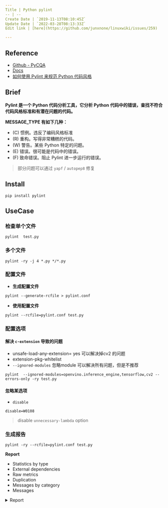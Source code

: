 ```yaml
---
Title | Python pylint
-- | --
Create Date | `2019-11-13T08:10:45Z`
Update Date | `2022-03-28T08:13:33Z`
Edit link | [here](https://github.com/junxnone/linuxwiki/issues/259)

---
```



## Reference

- [Github - PyCQA](https://github.com/PyCQA/pylint)
- [Docs](http://pylint.pycqa.org/en/latest/user_guide/run.html)
- [如何使用 Pylint 来规范 Python 代码风格](https://www.ibm.com/developerworks/cn/linux/l-cn-pylint/index.html)

## Brief

**Pylint 是一个 Python 代码分析工具，它分析 Python 代码中的错误，查找不符合代码风格标准和有潜在问题的代码。**


**MESSAGE_TYPE 有如下几种：**

- (C) 惯例。违反了编码风格标准
- (R) 重构。写得非常糟糕的代码。
- (W) 警告。某些 Python 特定的问题。
- (E) 错误。很可能是代码中的错误。
- (F) 致命错误。阻止 Pylint 进一步运行的错误。

> 部分问题可以通过 `yapf` / `autopep8` 修复

## Install

```
pip install pylint
```

## UseCase

### 检查单个文件

```
pylint  test.py
```

### 多个文件

```
pylint -ry -j 4 *.py */*.py 
```

### 配置文件

- **生成配置文件**

```
pylint --generate-rcfile > pylint.conf
```

- **使用配置文件**

```
pylint --rcfile=pylint.conf test.py
```

### 配置选项
#### 解决 `c-extension` 导致的问题

-  unsafe-load-any-extension= yes 可以解决掉cv2 的问题
- extension-pkg-whitelist
- `--ignored-modules` 忽略module 可以解决所有问题，但是不推荐

```
pylint  --ignored-modules=openvino.inference_engine,tensorflow,cv2 --errors-only -ry test.py
```


#### 忽略某选项

- `disable`
```
disable=W0108
```
> disable `unnecessary-lambda` option

### 生成报告

```
pylint -ry --rcfile=pylint.conf test.py
```

**Report**

- Statistics by type
- External dependencies
- Raw metrics
- Duplication
- Messages by category
- Messages

<details>
<summary>Report</summary>

```
Report
======
113 statements analysed.

Statistics by type
------------------

+---------+-------+-----------+-----------+------------+---------+
|type     |number |old number |difference |%documented |%badname |
+=========+=======+===========+===========+============+=========+
|module   |1      |NC         |NC         |0.00        |0.00     |
+---------+-------+-----------+-----------+------------+---------+
|class    |0      |NC         |NC         |0           |0        |
+---------+-------+-----------+-----------+------------+---------+
|method   |0      |NC         |NC         |0           |0        |
+---------+-------+-----------+-----------+------------+---------+
|function |1      |NC         |NC         |0.00        |0.00     |
+---------+-------+-----------+-----------+------------+---------+



External dependencies
---------------------
::

    config (train)
    cv2 (train)
    matplotlib (train)
      \-pyplot (train)
    numpy (train)
    pandas (train)
    sklearn
      \-metrics (train)
      \-utils
        \-multiclass (train)
    utils
      \-xxxx (train)
      \-xxxx(train)
      \-xxx(train)
Raw metrics
-----------

+----------+-------+------+---------+-----------+
|type      |number |%     |previous |difference |
+==========+=======+======+=========+===========+
|code      |166    |84.69 |NC       |NC         |
+----------+-------+------+---------+-----------+
|docstring |0      |0.00  |NC       |NC         |
+----------+-------+------+---------+-----------+
|comment   |4      |2.04  |NC       |NC         |
+----------+-------+------+---------+-----------+
|empty     |26     |13.27 |NC       |NC         |
+----------+-------+------+---------+-----------+



Duplication
-----------

+-------------------------+------+---------+-----------+
|                         |now   |previous |difference |
+=========================+======+=========+===========+
|nb duplicated lines      |0     |NC       |NC         |
+-------------------------+------+---------+-----------+
|percent duplicated lines |0.000 |NC       |NC         |
+-------------------------+------+---------+-----------+



Messages by category
--------------------

+-----------+-------+---------+-----------+
|type       |number |previous |difference |
+===========+=======+=========+===========+
|convention |99     |NC       |NC         |
+-----------+-------+---------+-----------+
|refactor   |0      |NC       |NC         |
+-----------+-------+---------+-----------+
|warning    |12     |NC       |NC         |
+-----------+-------+---------+-----------+
|error      |13     |NC       |NC         |
+-----------+-------+---------+-----------+

Messages
--------

+---------------------------+------------+
|message id                 |occurrences |
+===========================+============+
|bad-continuation           |45          |
+---------------------------+------------+
|bad-whitespace             |33          |
+---------------------------+------------+
|import-error               |13          |
+---------------------------+------------+
|unused-import              |11          |
+---------------------------+------------+
|wrong-import-order         |8           |
+---------------------------+------------+
|wrong-import-position      |5           |
+---------------------------+------------+
|line-too-long              |4           |
+---------------------------+------------+
|trailing-whitespace        |2           |
+---------------------------+------------+
|pointless-string-statement |1           |
+---------------------------+------------+
|missing-module-docstring   |1           |
+---------------------------+------------+
|missing-function-docstring |1           |
+---------------------------+------------+




--------------------------------------------------------------------
Your code has been rated at -5.58/10 (previous run: -5.58/10, +0.00)
```
</details>
